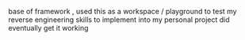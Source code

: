 base of framework , used this as a workspace / playground to test my reverse engineering skills
to implement into my personal project
did eventually get it working
